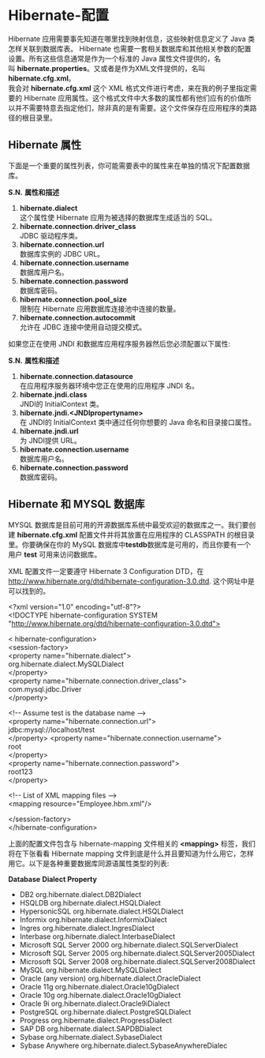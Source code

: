 # Hibernate-配置

Hibernate 应用需要事先知道在哪里找到映射信息，这些映射信息定义了 Java 类怎样关联到数据库表。 Hibernate 也需要一套相关数据库和其他相关参数的配置设置。所有这些信息通常是作为一个标准的 Java 属性文件提供的，名叫 **hibernate.properties**。又或者是作为XML文件提供的，名叫 **hibernate.cfg.xml**。   
我会对 **hibernate.cfg.xml** 这个 XML 格式文件进行考虑，来在我的例子里指定需要的 Hibernate 应用属性。这个格式文件中大多数的属性都有他们应有的价值所以并不需要特意去指定他们，除非真的是有需要。这个文件保存在应用程序的类路径的根目录里。

## Hibernate 属性

下面是一个重要的属性列表，你可能需要表中的属性来在单独的情况下配置数据库。

**S.N.**	**属性和描述**  
 
1.  **hibernate.dialect**                                                               
这个属性使 Hibernate 应用为被选择的数据库生成适当的 SQL。  
2.	**hibernate.connection.driver_class**  
JDBC 驱动程序类。  
3.	**hibernate.connection.url**  
数据库实例的 JDBC URL。  
4.	**hibernate.connection.username**  
数据库用户名。  
5.	**hibernate.connection.password**  
数据库密码。  
6.	**hibernate.connection.pool_size**  
限制在 Hibernate 应用数据库连接池中连接的数量。  
7.	**hibernate.connection.autocommit**  
允许在 JDBC 连接中使用自动提交模式。

如果您正在使用 JNDI 和数据库应用程序服务器然后您必须配置以下属性:

**S.N.**	**属性和描述** 
 
1.	**hibernate.connection.datasource**  
在应用程序服务器环境中您正在使用的应用程序 JNDI 名。  
2.	**hibernate.jndi.class**  
JNDI的 InitialContext 类。    
3.	**hibernate.jndi.&lt;JNDIpropertyname&gt;**  
在 JNDI的 InitialContext 类中通过任何你想要的 Java 命名和目录接口属性。
4.	**hibernate.jndi.url**  
为 JNDI提供 URL。
5.	**hibernate.connection.username**  
数据库用户名。
6.	**hibernate.connection.password**  
数据库密码。

## Hibernate 和 MYSQL 数据库

MYSQL 数据库是目前可用的开源数据库系统中最受欢迎的数据库之一。我们要创建 **hibernate.cfg.xml** 配置文件并将其放置在应用程序的 CLASSPATH 的根目录里。你要确保在你的 MySQL 数据库中**testdb**数据库是可用的，而且你要有一个用户 **test** 可用来访问数据库。

XML 配置文件一定要遵守 Hibernate 3 Configuration DTD，在 http://www.hibernate.org/dtd/hibernate-configuration-3.0.dtd. 这个网址中是可以找到的。  
 
&lt;?xml version="1.0" encoding="utf-8"?>  
&lt;!DOCTYPE hibernate-configuration SYSTEM   
"http://www.hibernate.org/dtd/hibernate-configuration-3.0.dtd">  
  
&lt;                                                                                                                                                                                                                                                            hibernate-configuration&gt;  
   &lt;session-factory&gt;  
   &lt;property name="hibernate.dialect"&gt;  
      org.hibernate.dialect.MySQLDialect  
   &lt;/property&gt;  
   &lt;property name="hibernate.connection.driver_class"&gt;  
      com.mysql.jdbc.Driver  
   &lt;/property&gt;  
  
   &lt;!-- Assume test is the database name --&gt;  
   &lt;property name="hibernate.connection.url"&gt;  
      jdbc:mysql://localhost/test  
   &lt;/property&gt; 
   &lt;property name="hibernate.connection.username"&gt;  
      root  
   &lt;/property&gt;  
   &lt;property name="hibernate.connection.password"&gt;  
      root123  
   &lt;/property&gt; 
  
   &lt;!-- List of XML mapping files --&gt;  
   &lt;mapping resource="Employee.hbm.xml"/&gt;  
  
&lt;/session-factory&gt;  
&lt;/hibernate-configuration&gt;   

上面的配置文件包含与 hibernate-mapping 文件相关的 **&lt;mapping&gt;** 标签，我们将在下张看看  Hibernate mapping 文件到底是什么并且要知道为什么用它，怎样用它。以下是各种重要数据库同源语属性类型的列表:

**Database**	**Dialect Property**
  
- DB2	org.hibernate.dialect.DB2Dialect  
- HSQLDB	org.hibernate.dialect.HSQLDialect  
- HypersonicSQL	org.hibernate.dialect.HSQLDialect  
- Informix	org.hibernate.dialect.InformixDialect  
- Ingres	org.hibernate.dialect.IngresDialect  
- Interbase	org.hibernate.dialect.InterbaseDialect  
- Microsoft SQL Server 2000	org.hibernate.dialect.SQLServerDialect  
- Microsoft SQL Server 2005	org.hibernate.dialect.SQLServer2005Dialect  
- Microsoft SQL Server 2008	org.hibernate.dialect.SQLServer2008Dialect  
- MySQL	org.hibernate.dialect.MySQLDialect  
- Oracle (any version)	org.hibernate.dialect.OracleDialect  
- Oracle 11g	org.hibernate.dialect.Oracle10gDialect  
- Oracle 10g	org.hibernate.dialect.Oracle10gDialect  
- Oracle 9i	org.hibernate.dialect.Oracle9iDialect  
- PostgreSQL	org.hibernate.dialect.PostgreSQLDialect  
- Progress	org.hibernate.dialect.ProgressDialect  
- SAP DB	org.hibernate.dialect.SAPDBDialect  
- Sybase	org.hibernate.dialect.SybaseDialect  
- Sybase Anywhere	org.hibernate.dialect.SybaseAnywhereDialec
 
  
